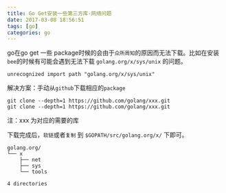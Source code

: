 ```yaml
---
title: Go Get安装一些第三方库-网络问题
date: 2017-03-08 18:56:51
tags: [go]
categories: go
---
```


go在go get 一些 package时候的会由于`众所周知`的原因而无法下载。比如在安装 `bee`的时候有可能会遇到无法下载 `golang.org/x/sys/unix` 的问题。
```
unrecognized import path "golang.org/x/sys/unix"
```

解决方案：手动从`github`下载相应的`package`

```
git clone --depth=1 https://github.com/golang/xxx.git
git clone --depth=1 https://github.com/golang/xxx.git

```
注：xxx 为对应的需要的库

下载完成后，`软链`或者`复制` 到 `$GOPATH/src/golang.org/x/` 下即可。
```
golang.org/
└── x
    ├── net
    ├── sys
    └── tools

4 directories
```
